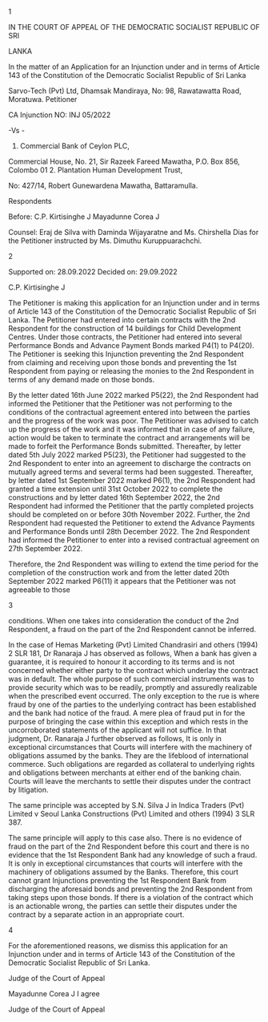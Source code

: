 1

IN THE COURT OF APPEAL OF THE DEMOCRATIC SOCIALIST REPUBLIC OF SRI

LANKA

In the matter of an Application for an Injunction under and in terms of Article 143 of the Constitution of the Democratic Socialist Republic of Sri Lanka

Sarvo-Tech (Pvt) Ltd, Dhamsak Mandiraya, No: 98, Rawatawatta Road, Moratuwa. Petitioner

CA Injunction NO: INJ 05/2022

-Vs -

1. Commercial Bank of Ceylon PLC,

Commercial House, No. 21, Sir Razeek Fareed Mawatha, P.O. Box 856, Colombo 01 2. Plantation Human Development Trust,

No: 427/14, Robert Gunewardena Mawatha, Battaramulla.

Respondents

Before: C.P. Kirtisinghe J Mayadunne Corea J

Counsel: Eraj de Silva with Daminda Wijayaratne and Ms. Chirshella Dias for the Petitioner instructed by Ms. Dimuthu Kuruppuarachchi.

2

Supported on: 28.09.2022 Decided on: 29.09.2022

C.P. Kirtisinghe J

The Petitioner is making this application for an Injunction under and in terms of Article 143 of the Constitution of the Democratic Socialist Republic of Sri Lanka. The Petitioner had entered into certain contracts with the 2nd Respondent for the construction of 14 buildings for Child Development Centres. Under those contracts, the Petitioner had entered into several Performance Bonds and Advance Payment Bonds marked P4(1) to P4(20). The Petitioner is seeking this Injunction preventing the 2nd Respondent from claiming and receiving upon those bonds and preventing the 1st Respondent from paying or releasing the monies to the 2nd Respondent in terms of any demand made on those bonds.

By the letter dated 16th June 2022 marked P5(22), the 2nd Respondent had informed the Petitioner that the Petitioner was not performing to the conditions of the contractual agreement entered into between the parties and the progress of the work was poor. The Petitioner was advised to catch up the progress of the work and it was informed that in case of any failure, action would be taken to terminate the contract and arrangements will be made to forfeit the Performance Bonds submitted. Thereafter, by letter dated 5th July 2022 marked P5(23), the Petitioner had suggested to the 2nd Respondent to enter into an agreement to discharge the contracts on mutually agreed terms and several terms had been suggested. Thereafter, by letter dated 1st September 2022 marked P6(1), the 2nd Respondent had granted a time extension until 31st October 2022 to complete the constructions and by letter dated 16th September 2022, the 2nd Respondent had informed the Petitioner that the partly completed projects should be completed on or before 30th November 2022. Further, the 2nd Respondent had requested the Petitioner to extend the Advance Payments and Performance Bonds until 28th December 2022. The 2nd Respondent had informed the Petitioner to enter into a revised contractual agreement on 27th September 2022.

Therefore, the 2nd Respondent was willing to extend the time period for the completion of the construction work and from the letter dated 20th September 2022 marked P6(11) it appears that the Petitioner was not agreeable to those

3

conditions. When one takes into consideration the conduct of the 2nd Respondent, a fraud on the part of the 2nd Respondent cannot be inferred.

In the case of Hemas Marketing (Pvt) Limited Chandrasiri and others (1994) 2 SLR 181, Dr Ranaraja J has observed as follows, When a bank has given a guarantee, it is required to honour it according to its terms and is not concerned whether either party to the contract which underlay the contract was in default. The whole purpose of such commercial instruments was to provide security which was to be readily, promptly and assuredly realizable when the prescribed event occurred. The only exception to the rue is where fraud by one of the parties to the underlying contract has been established and the bank had notice of the fraud. A mere plea of fraud put in for the purpose of bringing the case within this exception and which rests in the uncorroborated statements of the applicant will not suffice. In that judgment, Dr. Ranaraja J further observed as follows, It is only in exceptional circumstances that Courts will interfere with the machinery of obligations assumed by the banks. They are the lifeblood of international commerce. Such obligations are regarded as collateral to underlying rights and obligations between merchants at either end of the banking chain. Courts will leave the merchants to settle their disputes under the contract by litigation.

The same principle was accepted by S.N. Silva J in Indica Traders (Pvt) Limited v Seoul Lanka Constructions (Pvt) Limited and others (1994) 3 SLR 387.

The same principle will apply to this case also. There is no evidence of fraud on the part of the 2nd Respondent before this court and there is no evidence that the 1st Respondent Bank had any knowledge of such a fraud. It is only in exceptional circumstances that courts will interfere with the machinery of obligations assumed by the Banks. Therefore, this court cannot grant Injunctions preventing the 1st Respondent Bank from discharging the aforesaid bonds and preventing the 2nd Respondent from taking steps upon those bonds. If there is a violation of the contract which is an actionable wrong, the parties can settle their disputes under the contract by a separate action in an appropriate court.

4

For the aforementioned reasons, we dismiss this application for an Injunction under and in terms of Article 143 of the Constitution of the Democratic Socialist Republic of Sri Lanka.

Judge of the Court of Appeal

Mayadunne Corea J I agree

Judge of the Court of Appeal